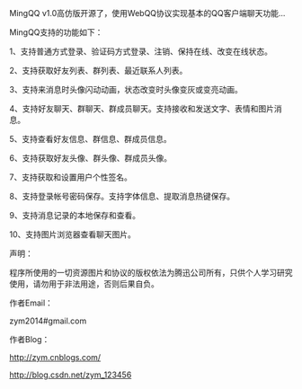 MingQQ v1.0高仿版开源了，使用WebQQ协议实现基本的QQ客户端聊天功能...

MingQQ支持的功能如下：

1、支持普通方式登录、验证码方式登录、注销、保持在线、改变在线状态。

2、支持获取好友列表、群列表、最近联系人列表。

3、支持来消息时头像闪动动画，状态改变时头像变灰或变亮动画。

4、支持好友聊天、群聊天、群成员聊天。支持接收和发送文字、表情和图片消息。

5、支持查看好友信息、群信息、群成员信息。

6、支持获取好友头像、群头像、群成员头像。

7、支持获取和设置用户个性签名。

8、支持登录帐号密码保存。支持字体信息、提取消息热键保存。

9、支持消息记录的本地保存和查看。

10、支持图片浏览器查看聊天图片。


声明：

程序所使用的一切资源图片和协议的版权依法为腾迅公司所有，只供个人学习研究使用，请勿用于非法用途，否则后果自负。


作者Email：

zym2014#gmail.com





作者Blog：

http://zym.cnblogs.com/

http://blog.csdn.net/zym_123456